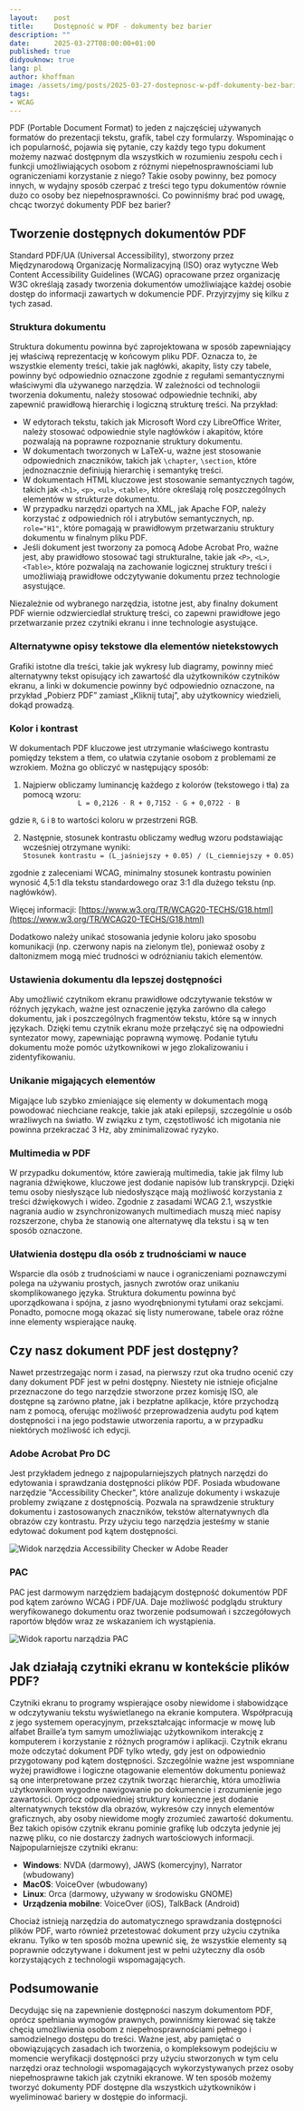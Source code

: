 ```yaml
---
layout:    post
title:     Dostępność w PDF - dokumenty bez barier
description: ""
date:      2025-03-27T08:00:00+01:00
published: true
didyouknow: true
lang: pl
author: khoffman
image: /assets/img/posts/2025-03-27-dostepnosc-w-pdf-dokumenty-bez-barier/thumbnail.webp
tags:
- WCAG
---
```

PDF (Portable Document Format) to jeden z najczęściej używanych formatów do prezentacji tekstu, grafik, tabel czy formularzy. Wspominając o ich popularność, pojawia się pytanie, czy każdy tego typu dokument możemy nazwać dostępnym dla wszystkich w rozumieniu zespołu cech i funkcji umożliwiających osobom z różnymi niepełnosprawnościami lub ograniczeniami korzystanie z niego? Takie osoby powinny, bez pomocy innych, w wydajny sposób czerpać z treści tego typu dokumentów równie dużo co osoby bez niepełnosprawności. Co powinniśmy brać pod uwagę, chcąc tworzyć dokumenty PDF bez barier?
## Tworzenie dostępnych dokumentów PDF
Standard PDF/UA (Universal Accessibility), stworzony przez Międzynarodową Organizację Normalizacyjną (ISO) oraz wytyczne Web Content Accessibility Guidelines (WCAG) opracowane przez organizację W3C określają zasady tworzenia dokumentów umożliwiające każdej osobie dostęp do informacji zawartych w dokumencie PDF. Przyjrzyjmy się kilku z tych zasad.
### Struktura dokumentu
Struktura dokumentu powinna być zaprojektowana w sposób zapewniający jej właściwą reprezentację w końcowym pliku PDF. Oznacza to, że wszystkie elementy treści, takie jak nagłówki, akapity, listy czy tabele, powinny być odpowiednio oznaczone zgodnie z regułami semantycznymi właściwymi dla używanego narzędzia. W zależności od technologii tworzenia dokumentu, należy stosować odpowiednie techniki, aby zapewnić prawidłową hierarchię i logiczną strukturę treści. Na przykład:
- W edytorach tekstu, takich jak Microsoft Word czy LibreOffice Writer, należy stosować odpowiednie style nagłówków i akapitów, które pozwalają na poprawne rozpoznanie struktury dokumentu.
- W dokumentach tworzonych w LaTeX-u, ważne jest stosowanie odpowiednich znaczników, takich jak `\chapter`, `\section`, które jednoznacznie definiują hierarchię i semantykę treści.
- W dokumentach HTML kluczowe jest stosowanie semantycznych tagów, takich jak `<h1>`, `<p>`, `<ul>`, `<table>`, które określają rolę poszczególnych elementów w strukturze dokumentu.
- W przypadku narzędzi opartych na XML, jak Apache FOP, należy korzystać z odpowiednich ról i atrybutów semantycznych, np. `role="H1"`, które pomagają w prawidłowym przetwarzaniu struktury dokumentu w finalnym pliku PDF.
- Jeśli dokument jest tworzony za pomocą Adobe Acrobat Pro, ważne jest, aby prawidłowo stosować tagi strukturalne, takie jak `<P>`, `<L>`, `<Table>`, które pozwalają na zachowanie logicznej struktury treści i umożliwiają prawidłowe odczytywanie dokumentu przez technologie asystujące.

Niezależnie od wybranego narzędzia, istotne jest, aby finalny dokument PDF wiernie odzwierciedlał strukturę treści, co zapewni prawidłowe jego przetwarzanie przez czytniki ekranu i inne technologie asystujące.
### Alternatywne opisy tekstowe dla elementów nietekstowych
Grafiki istotne dla treści, takie jak wykresy lub diagramy, powinny mieć alternatywny tekst opisujący ich zawartość dla użytkowników czytników ekranu, a linki w dokumencie powinny być odpowiednio oznaczone, na przykład „Pobierz PDF” zamiast „Kliknij tutaj”, aby użytkownicy wiedzieli, dokąd prowadzą.
### Kolor i kontrast
W dokumentach PDF kluczowe jest utrzymanie właściwego kontrastu pomiędzy tekstem a tłem, co ułatwia czytanie osobom z problemami ze wzrokiem. Można go obliczyć w następujący sposób:


1. Najpierw obliczamy luminancję każdego z kolorów (tekstowego i tła) za pomocą wzoru: <center>`L = 0,2126 ⋅ R + 0,7152 ⋅ G + 0,0722 ⋅ B`</center>

gdzie `R`, `G` i `B` to wartości koloru w przestrzeni RGB.

2. Następnie, stosunek kontrastu obliczamy według wzoru podstawiając wcześniej otrzymane wyniki: <center>`Stosunek kontrastu = (L_jaśniejszy + 0.05) / (L_ciemniejszy + 0.05)`</center>

zgodnie z zaleceniami WCAG, minimalny stosunek kontrastu powinien wynosić 4,5:1 dla tekstu standardowego oraz 3:1 dla dużego tekstu (np. nagłówków).

Więcej informacji: [https://www.w3.org/TR/WCAG20-TECHS/G18.html](https://www.w3.org/TR/WCAG20-TECHS/G18.html)

Dodatkowo należy unikać stosowania jedynie koloru jako sposobu komunikacji (np. czerwony napis na zielonym tle), ponieważ osoby z daltonizmem mogą mieć trudności w odróżnianiu takich elementów.
### Ustawienia dokumentu dla lepszej dostępności
Aby umożliwić czytnikom ekranu prawidłowe odczytywanie tekstów w różnych językach, ważne jest oznaczenie języka zarówno dla całego dokumentu, jak i poszczególnych fragmentów tekstu, które są w innych językach. Dzięki temu czytnik ekranu może przełączyć się na odpowiedni syntezator mowy, zapewniając poprawną wymowę. Podanie tytułu dokumentu może pomóc użytkownikowi w jego zlokalizowaniu i zidentyfikowaniu.
### Unikanie migających elementów
Migające lub szybko zmieniające się elementy w dokumentach mogą powodować niechciane reakcje, takie jak ataki epilepsji, szczególnie u osób wrażliwych na światło. W związku z tym, częstotliwość ich migotania nie powinna przekraczać 3 Hz, aby zminimalizować ryzyko.
### Multimedia w PDF
W przypadku dokumentów, które zawierają multimedia, takie jak filmy lub nagrania dźwiękowe, kluczowe jest dodanie napisów lub transkrypcji. Dzięki temu osoby niesłyszące lub niedosłyszące mają możliwość korzystania z treści dźwiękowych i wideo. Zgodnie z zasadami WCAG 2.1, wszystkie nagrania audio w zsynchronizowanych multimediach muszą mieć napisy rozszerzone, chyba że stanowią one alternatywę dla tekstu i są w ten sposób oznaczone.
### Ułatwienia dostępu dla osób z trudnościami w nauce
Wsparcie dla osób z trudnościami w nauce i ograniczeniami poznawczymi polega na używaniu prostych, jasnych zwrotów oraz unikaniu skomplikowanego języka. Struktura dokumentu powinna być uporządkowana i spójna, z jasno wyodrębnionymi tytułami oraz sekcjami. Ponadto, pomocne mogą okazać się listy numerowane, tabele oraz różne inne elementy wspierające naukę.
## Czy nasz dokument PDF jest dostępny?
Nawet przestrzegając norm i zasad, na pierwszy rzut oka trudno ocenić czy dany dokument PDF jest w pełni dostępny. Niestety nie istnieje oficjalne przeznaczone do tego narzędzie stworzone przez komisję ISO, ale dostępne są zarówno płatne, jak i bezpłatne aplikacje, które przychodzą nam z pomocą, oferując możliwość przeprowadzenia audytu pod kątem dostępności i na jego podstawie utworzenia raportu, a w przypadku niektórych możliwość ich edycji.
### Adobe Acrobat Pro DC
Jest przykładem jednego z najpopularniejszych płatnych narzędzi do edytowania i sprawdzania dostępności plików PDF. Posiada wbudowane narzędzie "Accessibility Checker", które analizuje dokumenty i wskazuje problemy związane z dostępnością. Pozwala na sprawdzenie struktury dokumentu i zastosowanych znaczników, tekstów alternatywnych dla obrazów czy kontrastu. Przy użyciu tego narzędzia jesteśmy w stanie edytować dokument pod kątem dostępności.

![Widok narzędzia Accessibility Checker w Adobe Reader](/assets/img/posts/2025-03-27-dostepnosc-w-pdf-dokumenty-bez-barier/AdobeAC.webp)


### PAC
PAC jest darmowym narzędziem badającym dostępność dokumentów PDF pod kątem zarówno WCAG i PDF/UA. Daje możliwość podglądu struktury weryfikowanego dokumentu oraz tworzenie podsumowań i szczegółowych raportów błędów wraz ze wskazaniem ich wystąpienia.

![Widok raportu narządzia PAC](/assets/img/posts/2025-03-27-dostepnosc-w-pdf-dokumenty-bez-barier/PAC.webp)

## Jak działają czytniki ekranu w kontekście plików PDF?
Czytniki ekranu to programy wspierające osoby niewidome i słabowidzące w odczytywaniu tekstu wyświetlanego na ekranie komputera. Współpracują z jego systemem operacyjnym, przekształcając informacje w mowę lub alfabet Braille’a tym samym umożliwiając użytkownikom interakcję z komputerem i korzystanie z różnych programów i aplikacji. Czytnik ekranu może odczytać dokument PDF tylko wtedy, gdy jest on odpowiednio przygotowany pod kątem dostępności. Szczególnie ważne jest wspomniane wyżej prawidłowe i logiczne otagowanie elementów dokumentu ponieważ są one interpretowane przez czytnik tworząc hierarchię, która umożliwia użytkownikom wygodne nawigowanie po dokumencie i zrozumienie jego zawartości. Oprócz odpowiedniej struktury konieczne jest dodanie alternatywnych tekstów dla obrazów, wykresów czy innych elementów graficznych, aby osoby niewidome mogły zrozumieć zawartość dokumentu. Bez takich opisów czytnik ekranu pominie grafikę lub odczyta jedynie jej nazwę pliku, co nie dostarczy żadnych wartościowych informacji.
Najpopularniejsze czytniki ekranu:
- **Windows**: NVDA (darmowy), JAWS (komercyjny), Narrator (wbudowany)
- **MacOS**: VoiceOver (wbudowany)
- **Linux**: Orca (darmowy, używany w środowisku GNOME)
- **Urządzenia mobilne**: VoiceOver (iOS), TalkBack (Android)

Chociaż istnieją narzędzia do automatycznego sprawdzania dostępności plików PDF, warto również przetestować dokument przy użyciu czytnika ekranu. Tylko w ten sposób można upewnić się, że wszystkie elementy są poprawnie odczytywane i dokument jest w pełni użyteczny dla osób korzystających z technologii wspomagających.
## Podsumowanie
Decydując się na zapewnienie dostępności naszym dokumentom PDF, oprócz spełniania wymogów prawnych, powinniśmy kierować się także chęcią umożliwienia osobom z niepełnosprawnościami pełnego i samodzielnego dostępu do treści. Ważne jest, aby pamiętać o obowiązujących zasadach ich tworzenia, o kompleksowym podejściu w momencie weryfikacji dostępności przy użyciu stworzonych w tym celu narzędzi oraz technologii wspomagających wykorzystywanych przez osoby niepełnosprawne takich jak czytniki ekranowe. W ten sposób możemy tworzyć dokumenty PDF dostępne dla wszystkich użytkowników i wyeliminować bariery w dostępie do informacji.
